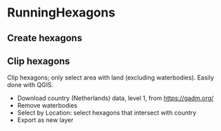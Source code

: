# RunningHexagons

## Create hexagons

## Clip hexagons


Clip hexagons; only select area with land (excluding waterbodies). Easily done with QGIS.

- Download country (Netherlands) data, level 1, from https://gadm.org/
- Remove waterbodies
- Select by Location: select hexagons that intersect with country
- Export as new layer
 